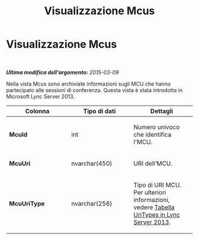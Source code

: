 ﻿---
title: Visualizzazione Mcus
TOCTitle: Visualizzazione Mcus
ms:assetid: 8e8bbb1b-993b-4b66-862b-7e7654777203
ms:mtpsurl: https://technet.microsoft.com/it-it/library/JJ688127(v=OCS.15)
ms:contentKeyID: 49887650
ms.date: 08/24/2015
mtps_version: v=OCS.15
ms.translationtype: HT
---

# Visualizzazione Mcus

 

_**Ultima modifica dell'argomento:** 2015-03-09_

Nella vista Mcus sono archiviate informazioni sugli MCU che hanno partecipato alle sessioni di conferenza. Questa vista è stata introdotta in Microsoft Lync Server 2013.


<table>
<colgroup>
<col style="width: 33%" />
<col style="width: 33%" />
<col style="width: 33%" />
</colgroup>
<thead>
<tr class="header">
<th>Colonna</th>
<th>Tipo di dati</th>
<th>Dettagli</th>
</tr>
</thead>
<tbody>
<tr class="odd">
<td><p><strong>McuId</strong></p></td>
<td><p>int</p></td>
<td><p>Numero univoco che identifica l'MCU.</p></td>
</tr>
<tr class="even">
<td><p><strong>McuUri</strong></p></td>
<td><p>nvarchar(450)</p></td>
<td><p>URI dell'MCU.</p></td>
</tr>
<tr class="odd">
<td><p><strong>McuUriType</strong></p></td>
<td><p>nvarchar(256)</p></td>
<td><p>Tipo di URI MCU. Per ulteriori informazioni, vedere <a href="lync-server-2013-uritypes-table.md">Tabella UriTypes in Lync Server 2013</a>.</p></td>
</tr>
</tbody>
</table>

